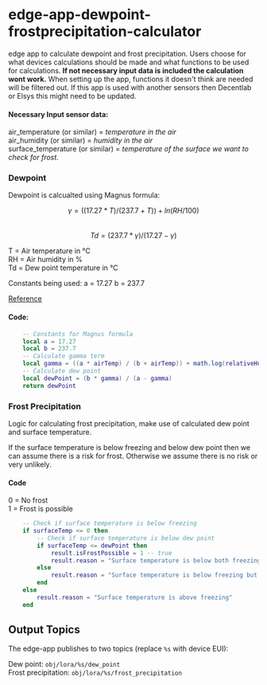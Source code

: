 # edge-app-dewpoint-frostprecipitation-calculator
edge app to calculate dewpoint and frost precipitation.
Users choose for what devices calculations should be made and what functions to be used for calculations. <strong>If not necessary input data is included the calculation wont work.</strong> When setting up the app, functions it doesn't think are needed will be filtered out. If this app is used with another sensors then Decentlab or Elsys this might need to be updated.

#### Necessary Input sensor data:
air_temperature (or similar) = <em>temperature in the air</em>\
air_humidity (or similar) = <em>humidity in the air</em>\
surface_temperature (or similar) = <em>temperature of the surface we want to check for frost. </em>


### Dewpoint
Dewpoint is calcualted using Magnus formula:

$$ γ = ((17.27 * T) / (237.7 + T)) + ln(RH/100) $$\
$$ Td = (237.7 * γ) / (17.27 - γ)$$

T = Air temperature in °C\
RH = Air humidity in %\
Td = Dew point temperature in °C

Constants being used:
a = 17.27
b = 237.7

[Reference](https://en.wikipedia.org/wiki/Dew_point)
#### Code:
```lua
    -- Constants for Magnus formula
    local a = 17.27
    local b = 237.7
    -- Calculate gamma term
    local gamma = ((a * airTemp) / (b + airTemp)) + math.log(relativeHumidity / 100.0)
    -- Calculate dew point
    local dewPoint = (b * gamma) / (a - gamma)
    return dewPoint
```

### Frost Precipitation
Logic for calculating frost precipitation, make use of calculated dew point and surface temperature.

If the surface temperature is below freezing and below dew point then we can assume there is a risk for frost. Otherwise we assume there is no risk or very unlikely.

#### Code

0 = No frost\
1 = Frost is possible

```lua
    -- Check if surface temperature is below freezing
    if surfaceTemp <= 0 then
        -- Check if surface temperature is below dew point
        if surfaceTemp <= dewPoint then
            result.isFrostPossible = 1 -- true
            result.reason = "Surface temperature is below both freezing and dew point"
        else
            result.reason = "Surface temperature is below freezing but above dew point"
        end
    else
        result.reason = "Surface temperature is above freezing"
    end
```

## Output Topics
The edge-app publishes to two topics (replace `%s` with device EUI):

Dew point: `obj/lora/%s/dew_point` \
Frost precipitation: `obj/lora/%s/frost_precipitation`